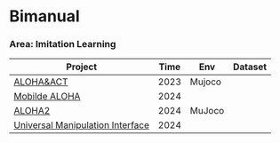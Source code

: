 # Bimanual

### Area: Imitation Learning

| Project                                                      | Time | Env    | Dataset |
| ------------------------------------------------------------ | ---- | ------ | ------- |
| [ALOHA&ACT](https://tonyzhaozh.github.io/aloha/)             | 2023 | Mujoco |         |
| [Mobilde ALOHA](https://mobile-aloha.github.io)              | 2024 |        |         |
| [ALOHA2](https://aloha-2.github.io/)                         | 2024 | MuJoco |         |
| [Universal Manipulation Interface](https://umi-gripper.github.io/) | 2024 |        |         |

